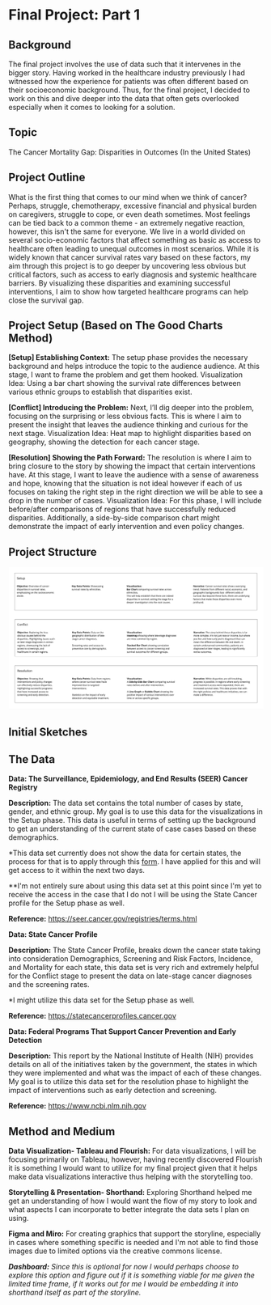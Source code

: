 # Final Project: Part 1
## Background 

The final project involves the use of data such that it intervenes in the bigger story. Having worked in the healthcare industry previously I had witnessed how the experience for patients was often different based on their socioeconomic background. Thus, for the final project, I decided to work on this and dive deeper into the data that often gets overlooked especially when it comes to looking for a solution. 


## Topic 

The Cancer Mortality Gap: Disparities in Outcomes (In the United States)


## Project Outline 

What is the first thing that comes to our mind when we think of cancer? Perhaps, struggle, chemotherapy, excessive financial and physical burden on caregivers, struggle to cope, or even death sometimes. Most feelings can be tied back to a common theme - an extremely negative reaction, however, this isn't the same for everyone. We live in a world divided on several socio-economic factors that affect something as basic as access to healthcare often leading to unequal outcomes in most scenarios. While it is widely known that cancer survival rates vary based on these factors, my aim through this project is to go deeper by uncovering less obvious but critical factors, such as access to early diagnosis and systemic healthcare barriers. By visualizing these disparities and examining successful interventions, I aim to show how targeted healthcare programs can help close the survival gap.


## Project Setup (Based on The Good Charts Method)

**[Setup] Establishing Context:** The setup phase provides the necessary background and helps introduce the topic to the audience audience. At this stage, I want to frame the problem and get them hooked.
Visualization Idea: Using a bar chart showing the survival rate differences between various ethnic groups to establish that disparities exist.

**[Conflict] Introducing the Problem:** Next, I’ll dig deeper into the problem, focusing on the surprising or less obvious facts. This is where I aim to present the insight that leaves the audience thinking and curious for the next stage.
Visualization Idea: Heat map to highlight disparities based on geography, showing the detection for each cancer stage. 

**[Resolution] Showing the Path Forward:** The resolution is where I aim to bring closure to the story by showing the impact that certain interventions have. At this stage, I want to leave the audience with a sense of awareness and hope, knowing that the situation is not ideal however if each of us focuses on taking the right step in the right direction we will be able to see a drop in the number of cases.
Visualization Idea: For this phase, I will include before/after comparisons of regions that have successfully reduced disparities. Additionally, a side-by-side comparison chart might demonstrate the impact of early intervention and even policy changes.


## Project Structure

<img src="Untitled - TSWD.jpg" alt="Untitled - TSWD.jpg" width="900" />


## Initial Sketches 
## The Data 

**Data: The Surveillance, Epidemiology, and End Results (SEER) Cancer Registry** 

**Description:**  The data set contains the total number of cases by state, gender, and ethnic group. My goal is to use this data for the visualizations in the Setup phase. This data is useful in terms of setting up the background to get an understanding of the current state of case cases based on these demographics. 

*This data set currently does not show the data for certain states, the process for that is to apply through this [form](https://www.cdc.gov/united-states-cancer-statistics/public-use/pdf/uscs-public-use-database-request-form-fillable-508.pdf). I have applied for this and will get access to it within the next two days. 

**I'm not entirely sure about using this data set at this point since I'm yet to receive the access in the case that I do not I will be using the State Cancer profile for the Setup phase as well. 

**Reference:**  https://seer.cancer.gov/registries/terms.html



**Data: State Cancer Profile** 

**Description:**  The State Cancer Profile, breaks down the cancer state taking into consideration Demographics, Screening and Risk Factors, Incidence, and Mortality for each state, this data set is very rich and extremely helpful for the Conflict stage to present the data on late-stage cancer diagnoses and the screening rates.

*I might utilize this data set for the Setup phase as well.

**Reference:**  https://statecancerprofiles.cancer.gov




**Data: Federal Programs That Support Cancer Prevention and Early Detection** 

**Description:**  This report by the National Institute of Health (NIH) provides details on all of the initiatives taken by the government, the states in which they were implemented and what was the impact of each of these changes. My goal is to utilize this data set for the resolution phase to highlight the impact of interventions such as early detection and screening. 

**Reference:**  https://www.ncbi.nlm.nih.gov


## Method and Medium 

**Data Visualization- Tableau and Flourish:** For data visualizations, I will be focusing primarily on Tableau, however, having recently discovered Flourish it is something I would want to utilize for my final project given that it helps make data visualizations interactive thus helping with the storytelling too.

**Storytelling & Presentation- Shorthand:** Exploring Shorthand helped me get an understanding of how I would want the flow of my story to look and what aspects I can incorporate to better integrate the data sets I plan on using.

**Figma and Miro:** For creating graphics that support the storyline, especially in cases where something specific is needed and I'm not able to find those images due to limited options via the creative commons license. 

***Dashboard:*** *Since this is optional for now I would perhaps choose to explore this option and figure out if it is something viable for me given the limited time frame, if it works out for me I would be embedding it into shorthand itself as part of the storyline.*

